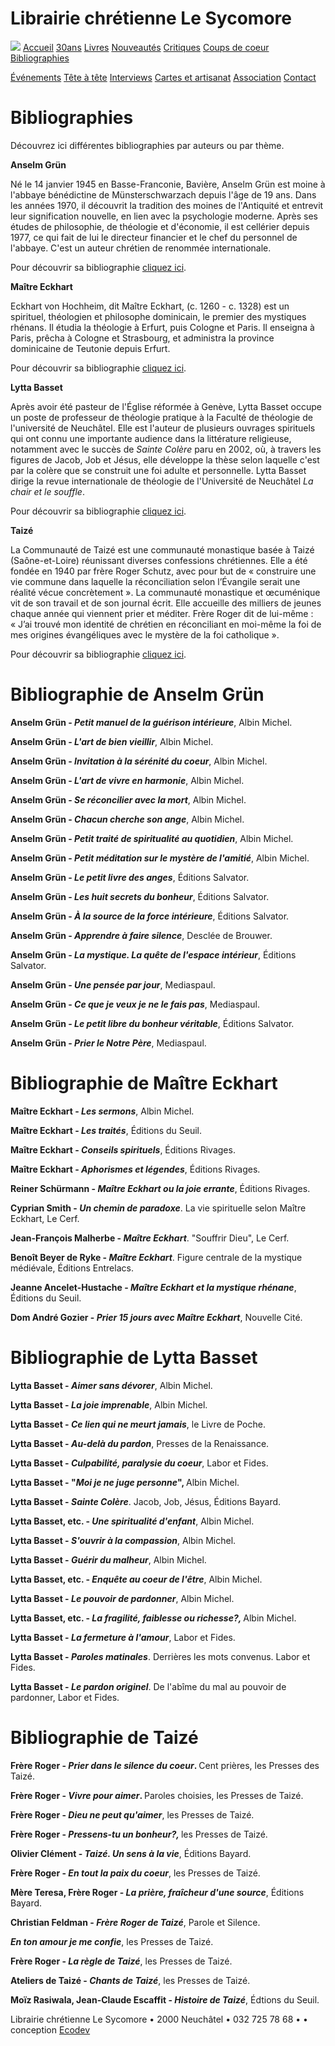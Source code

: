 Librairie chrétienne Le Sycomore
================================

[![](fileadmin/templates/front.jpg)](http://www.librairie-sycomore.ch/)
[Accueil](accueil/)
[30ans](30ans/)
[Livres](livres/)
[Nouveautés](nouveautes/)
[Critiques](critiques/)
[Coups de coeur](coups-de-coeur/)
[Bibliographies](bibliographies/)

[Événements](evenements/)
[Tête à tête](tete-a-tete/)
[Interviews](interviews/)
[Cartes et artisanat](cartes-et-artisanat/)
[Association](association/)
[Contact](contact/)

Bibliographies
==============

Découvrez ici différentes bibliographies par auteurs ou par thème.

<span style="font-weight: bold;">Anselm Grün</span>

Né le 14 janvier 1945 en Basse-Franconie, Bavière, Anselm Grün est moine à l'abbaye bénédictine de Münsterschwarzach depuis l'âge de 19 ans. Dans les années 1970, il découvrit la tradition des moines de l'Antiquité et entrevit leur signification nouvelle, en lien avec la psychologie moderne. Après ses études de philosophie, de théologie et d'économie, il est cellérier depuis 1977, ce qui fait de lui le directeur financier et le chef du personnel de l'abbaye. C'est un auteur chrétien de renommée internationale.

Pour découvrir sa bibliographie [cliquez ici](bibliographies/anselm-gruen/).

<span style="font-weight: bold;">Maître Eckhart</span>

Eckhart von Hochheim, dit Maître Eckhart, (c. 1260 - c. 1328) est un spirituel, théologien et philosophe dominicain, le premier des mystiques rhénans. Il étudia la théologie à Erfurt, puis Cologne et Paris. Il enseigna à Paris, prêcha à Cologne et Strasbourg, et administra la province dominicaine de Teutonie depuis Erfurt.

Pour découvrir sa bibliographie [cliquez ici](bibliographies/maitre-eckhart/).

<span style="font-weight: bold;">Lytta Basset</span>

Après avoir été pasteur de l'Église réformée à Genève, Lytta Basset occupe un poste de professeur de théologie pratique à la Faculté de théologie de l'université de Neuchâtel. Elle est l'auteur de plusieurs ouvrages spirituels qui ont connu une importante audience dans la littérature religieuse, notamment avec le succès de *Sainte Colère* paru en 2002, où, à travers les figures de Jacob, Job et Jésus, elle développe la thèse selon laquelle c'est par la colère que se construit une foi adulte et personnelle. Lytta Basset dirige la revue internationale de théologie de l'Université de Neuchâtel *La chair et le souffle*.

Pour découvrir sa bibliographie [cliquez ici](bibliographies/lytta-basset/).

<span style="font-weight: bold;">Taizé</span>

La Communauté de Taizé <span style="font-weight: bold;"></span>est une communauté monastique basée à Taizé (Saône-et-Loire) réunissant diverses confessions chrétiennes. Elle a été fondée en 1940 par frère Roger Schutz, avec pour but de « construire une vie commune dans laquelle la réconciliation selon l’Évangile serait une réalité vécue concrètement ». La communauté monastique et œcuménique vit de son travail et de son journal écrit. Elle accueille des milliers de jeunes chaque année qui viennent prier et méditer. Frère Roger dit de lui-même : « J’ai trouvé mon identité de chrétien en réconciliant en moi-même la foi de mes origines évangéliques avec le mystère de la foi catholique ».

Pour découvrir sa bibliographie [cliquez ici](bibliographies/taize/).

Bibliographie de Anselm Grün
============================

<span style="font-weight: bold;">Anselm Grün - <span style="font-style: italic;">Petit manuel de la guérison intérieure</span></span>, Albin Michel.

<span style="font-weight: bold;">Anselm Grün - <span style="font-style: italic;">L'art de bien vieillir</span></span>, Albin Michel.

<span style="font-weight: bold;">Anselm Grün - <span style="font-style: italic;">Invitation à la sérénité du coeur</span></span>, Albin Michel.

<span style="font-weight: bold;">Anselm Grün - <span style="font-style: italic;">L'art de vivre en harmonie</span></span>, Albin Michel.

<span style="font-weight: bold;">Anselm Grün - <span style="font-style: italic;">Se réconcilier avec la mort</span></span>, Albin Michel.

<span style="font-weight: bold;">Anselm Grün - <span style="font-style: italic;">Chacun cherche son ange</span></span>, Albin Michel.

<span style="font-weight: bold;">Anselm Grün - <span style="font-style: italic;">Petit traité de spiritualité au quotidien</span></span>, Albin Michel.

<span style="font-weight: bold;">Anselm Grün - <span style="font-style: italic;">Petit méditation sur le mystère de l'amitié</span></span>, Albin Michel.

<span style="font-weight: bold;">Anselm Grün - <span style="font-style: italic;">Le petit livre des anges</span></span>, Éditions Salvator.

<span style="font-weight: bold;">Anselm Grün - <span style="font-style: italic;">Les huit secrets du bonheur</span></span>, Éditions Salvator.

<span style="font-weight: bold;">Anselm Grün - <span style="font-style: italic;">À la source de la force intérieure</span></span>, Éditions Salvator.<span style="font-weight: bold;"></span>

<span style="font-weight: bold;">Anselm Grün - <span style="font-style: italic;">Apprendre à faire silence</span></span>, Desclée de Brouwer.

<span style="font-weight: bold;">Anselm Grün - <span style="font-style: italic;">La mystique. La quête de l'espace intérieur</span></span>, Éditions Salvator.

<span style="font-weight: bold;">Anselm Grün - <span style="font-style: italic;">Une pensée par jour</span></span>, Mediaspaul.

<span style="font-weight: bold;">Anselm Grün - <span style="font-style: italic;">Ce que je veux je ne le fais pas</span></span>, Mediaspaul.

<span style="font-weight: bold;">Anselm Grün - <span style="font-style: italic;">Le petit libre du bonheur véritable</span></span>, Éditions Salvator.

<span style="font-weight: bold;">Anselm Grün - <span style="font-style: italic;">Prier le Notre Père</span></span>, Mediaspaul.

Bibliographie de Maître Eckhart
===============================

<span style="font-weight: bold;">Maître Eckhart - <span style="font-style: italic;">Les sermons</span></span>, Albin Michel.

<span style="font-weight: bold;">Maître Eckhart - <span style="font-style: italic;">Les traités</span></span>, Éditions du Seuil.

<span style="font-weight: bold;">Maître Eckhart - <span style="font-style: italic;">Conseils spirituels</span></span>, Éditions Rivages.

<span style="font-weight: bold;">Maître Eckhart - <span style="font-style: italic;">Aphorismes et légendes</span></span>, Éditions Rivages.

<span style="font-weight: bold;">Reiner Schürmann - <span style="font-style: italic;">Maître Eckhart ou la joie errante</span></span>, Éditions Rivages.

<span style="font-weight: bold;">Cyprian Smith - <span style="font-style: italic;">Un chemin de paradoxe</span></span>. La vie spirituelle selon Maître Eckhart, Le Cerf.

<span style="font-weight: bold;">Jean-François Malherbe - <span style="font-style: italic;">Maître Eckhart</span></span>. "Souffrir Dieu", Le Cerf.

<span style="font-weight: bold;">Benoît Beyer de Ryke - <span style="font-style: italic;">Maître Eckhart</span></span>. Figure centrale de la mystique médiévale, Éditions Entrelacs.

<span style="font-weight: bold;">Jeanne Ancelet-Hustache - <span style="font-style: italic;">Maître Eckhart et la mystique rhénane</span></span>, Éditions du Seuil.

<span style="font-weight: bold;">Dom André Gozier - <span style="font-style: italic;">Prier 15 jours avec Maître Eckhart</span></span>, Nouvelle Cité.

Bibliographie de Lytta Basset
=============================

<span style="font-weight: bold;">Lytta Basset - <span style="font-style: italic;">Aimer sans dévorer</span></span>, Albin Michel.

<span style="font-weight: bold;">Lytta Basset - <span style="font-style: italic;">La joie imprenable</span></span>, Albin Michel.

<span style="font-weight: bold;">Lytta Basset - <span style="font-style: italic;">Ce lien qui ne meurt jamais</span></span>, le Livre de Poche.

<span style="font-weight: bold;">Lytta Basset - <span style="font-style: italic;">Au-delà du pardon</span></span>, Presses de la Renaissance.

<span style="font-weight: bold;">Lytta Basset - <span style="font-style: italic;">Culpabilité, paralysie du coeur</span></span>, Labor et Fides.

<span style="font-weight: bold;">Lytta Basset - "<span style="font-style: italic;">Moi je ne juge personne</span>", </span>Albin Michel.

<span style="font-weight: bold;">Lytta Basset - <span style="font-style: italic;">Sainte Colère</span></span>. Jacob, Job, Jésus, Éditions Bayard.

<span style="font-weight: bold;">Lytta Basset, etc. - <span style="font-style: italic;">Une spiritualité d'enfant</span></span>, Albin Michel.

<span style="font-weight: bold;">Lytta Basset - <span style="font-style: italic;">S'ouvrir à la compassion</span></span>, Albin Michel.

<span style="font-weight: bold;">Lytta Basset - <span style="font-style: italic;">Guérir du malheur</span></span>, Albin Michel.

<span style="font-weight: bold;">Lytta Basset, etc. - <span style="font-style: italic;">Enquête au coeur de l'être</span></span>, Albin Michel.

<span style="font-weight: bold;">Lytta Basset - <span style="font-style: italic;">Le pouvoir de pardonner</span></span>, Albin Michel.

<span style="font-weight: bold;">Lytta Basset, etc. - <span style="font-style: italic;">La fragilité, faiblesse ou richesse?, </span></span>Albin Michel.

<span style="font-weight: bold;">Lytta Basset - <span style="font-style: italic;">La fermeture à l'amour</span></span>, Labor et Fides.

<span style="font-weight: bold;">Lytta Basset - <span style="font-style: italic;">Paroles matinales</span></span>. Derrières les mots convenus. Labor et Fides.

<span style="font-weight: bold;">Lytta Basset - <span style="font-style: italic;">Le pardon originel</span></span>. De l'abîme du mal au pouvoir de pardonner, Labor et Fides.

Bibliographie de Taizé
======================

<span style="font-weight: bold;">Frère Roger - <span style="font-style: italic;">Prier dans le silence du coeur</span>. </span>Cent prières, les Presses des Taizé.

<span style="font-weight: bold;">Frère Roger - <span style="font-style: italic;">Vivre pour aimer</span>. </span>Paroles choisies, les Presses de Taizé.

<span style="font-weight: bold;">Frère Roger - <span style="font-style: italic;">Dieu ne peut qu'aimer</span></span>, les Presses de Taizé.

<span style="font-weight: bold;">Frère Roger - <span style="font-style: italic;">Pressens-tu un bonheur?, </span></span>les Presses de Taizé.

<span style="font-weight: bold;">Olivier Clément - <span style="font-style: italic;">Taizé. Un sens à la vie</span></span>, Éditions Bayard.

<span style="font-weight: bold;">Frère Roger - <span style="font-style: italic;">En tout la paix du coeur</span></span>, les Presses de Taizé.

<span style="font-weight: bold;">Mère Teresa, Frère Roger - <span style="font-style: italic;">La prière, fraîcheur d'une source</span></span>, Éditions Bayard.

<span style="font-weight: bold;">Christian Feldman - <span style="font-style: italic;">Frère Roger de Taizé</span></span>, Parole et Silence.

<span style="font-weight: bold;"><span style="font-style: italic;">En ton amour je me confie</span></span>, les Presses de Taizé.

<span style="font-weight: bold;">Frère Roger - <span style="font-style: italic;">La règle de Taizé</span></span>, les Presses de Taizé.

<span style="font-weight: bold;">Ateliers de Taizé - <span style="font-style: italic;">Chants de Taizé</span></span>, les Presses de Taizé.

<span style="font-weight: bold;">Moïz Rasiwala, Jean-Claude Escaffit - <span style="font-style: italic;">Histoire de Taizé</span></span>, Édtions du Seuil.

Librairie chrétienne Le Sycomore • 2000 Neuchâtel • 032 725 78 68 •
• conception [Ecodev](http://ecodev.ch)
